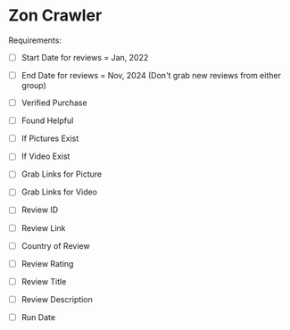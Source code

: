 # Zon Crawler

Requirements:

- [ ] Start Date for reviews = Jan, 2022
- [ ] End Date for reviews = Nov, 2024 (Don't grab new reviews from either group)

- [ ] Verified Purchase
- [ ] Found Helpful
- [ ] If Pictures Exist
- [ ] If Video Exist
- [ ] Grab Links for Picture
- [ ] Grab Links for Video
- [ ] Review ID
- [ ] Review Link
- [ ] Country of Review
- [ ] Review Rating
- [ ] Review Title
- [ ] Review Description
- [ ] Run Date
